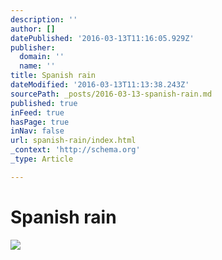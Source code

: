 ```yaml
---
description: ''
author: []
datePublished: '2016-03-13T11:16:05.929Z'
publisher:
  domain: ''
  name: ''
title: Spanish rain
dateModified: '2016-03-13T11:13:38.243Z'
sourcePath: _posts/2016-03-13-spanish-rain.md
published: true
inFeed: true
hasPage: true
inNav: false
url: spanish-rain/index.html
_context: 'http://schema.org'
_type: Article

---
```

# Spanish rain
![](https://the-grid-user-content.s3-us-west-2.amazonaws.com/a66e34f7-a938-4448-99fa-c5868c8e570b.png)